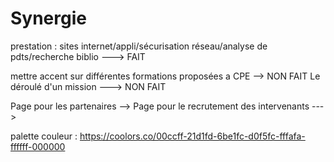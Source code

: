 # Synergie

prestation : sites internet/appli/sécurisation réseau/analyse de pdts/recherche biblio ---> FAIT

mettre accent sur différentes formations proposées a CPE --> NON FAIT
Le déroulé d'un mission ---> NON FAIT


Page pour les partenaires -->
Page pour le recrutement des intervenants --->


palette couleur : https://coolors.co/00ccff-21d1fd-6be1fc-d0f5fc-fffafa-ffffff-000000
